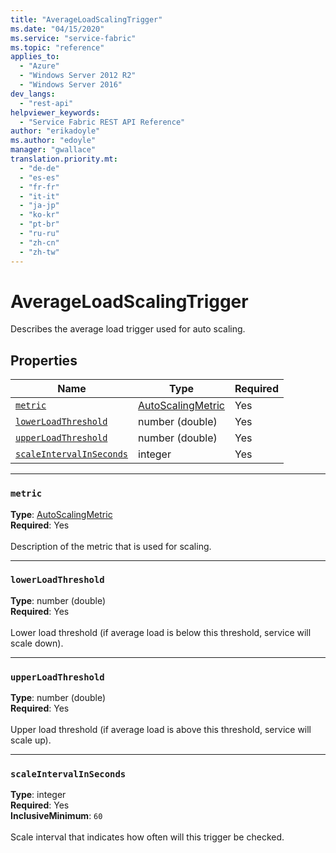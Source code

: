 ```yaml
---
title: "AverageLoadScalingTrigger"
ms.date: "04/15/2020"
ms.service: "service-fabric"
ms.topic: "reference"
applies_to: 
  - "Azure"
  - "Windows Server 2012 R2"
  - "Windows Server 2016"
dev_langs: 
  - "rest-api"
helpviewer_keywords: 
  - "Service Fabric REST API Reference"
author: "erikadoyle"
ms.author: "edoyle"
manager: "gwallace"
translation.priority.mt: 
  - "de-de"
  - "es-es"
  - "fr-fr"
  - "it-it"
  - "ja-jp"
  - "ko-kr"
  - "pt-br"
  - "ru-ru"
  - "zh-cn"
  - "zh-tw"
---
```

# AverageLoadScalingTrigger

Describes the average load trigger used for auto scaling.

## Properties
| Name | Type | Required |
| --- | --- | --- |
| [`metric`](#metric) | [AutoScalingMetric](sfclient-model-autoscalingmetric.md) | Yes |
| [`lowerLoadThreshold`](#lowerloadthreshold) | number (double) | Yes |
| [`upperLoadThreshold`](#upperloadthreshold) | number (double) | Yes |
| [`scaleIntervalInSeconds`](#scaleintervalinseconds) | integer | Yes |

____
### `metric`
__Type__: [AutoScalingMetric](sfclient-model-autoscalingmetric.md) <br/>
__Required__: Yes<br/>
<br/>
Description of the metric that is used for scaling.

____
### `lowerLoadThreshold`
__Type__: number (double) <br/>
__Required__: Yes<br/>
<br/>
Lower load threshold (if average load is below this threshold, service will scale down).

____
### `upperLoadThreshold`
__Type__: number (double) <br/>
__Required__: Yes<br/>
<br/>
Upper load threshold (if average load is above this threshold, service will scale up).

____
### `scaleIntervalInSeconds`
__Type__: integer <br/>
__Required__: Yes<br/>
__InclusiveMinimum__: `60` <br/>
<br/>
Scale interval that indicates how often will this trigger be checked.
